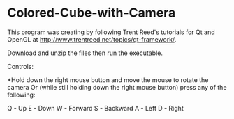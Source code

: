 # Colored-Cube-with-Camera

This program was creating by following Trent Reed's tutorials for Qt and OpenGL at http://www.trentreed.net/topics/qt-framework/.

Download and unzip the files then run the executable.

Controls:

*Hold down the right mouse button and move the mouse to rotate the camera
Or (while still holding down the right mouse button) press any of the following:

Q - Up
E - Down
W - Forward
S - Backward
A - Left
D - Right

